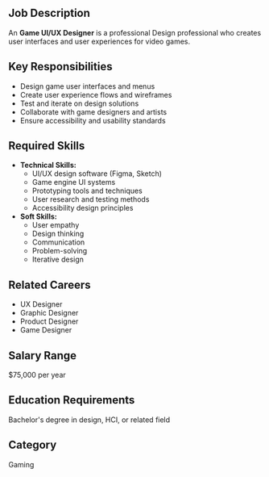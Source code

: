 ## Job Description
An **Game UI/UX Designer** is a professional Design professional who creates user interfaces and user experiences for video games.

## Key Responsibilities
- Design game user interfaces and menus
- Create user experience flows and wireframes
- Test and iterate on design solutions
- Collaborate with game designers and artists
- Ensure accessibility and usability standards

## Required Skills
- **Technical Skills:**
  - UI/UX design software (Figma, Sketch)
  - Game engine UI systems
  - Prototyping tools and techniques
  - User research and testing methods
  - Accessibility design principles
- **Soft Skills:**
  - User empathy
  - Design thinking
  - Communication
  - Problem-solving
  - Iterative design

## Related Careers
- UX Designer
- Graphic Designer
- Product Designer
- Game Designer

## Salary Range
$75,000 per year

## Education Requirements
Bachelor's degree in design, HCI, or related field

## Category
Gaming
